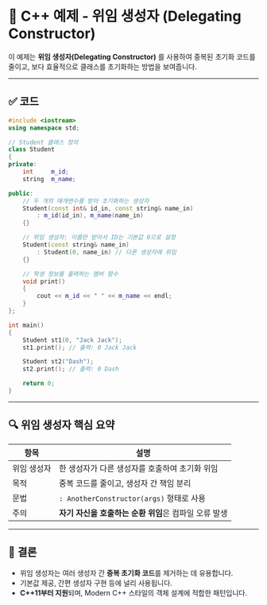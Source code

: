 # 📘 C++ 예제 - 위임 생성자 (Delegating Constructor)

이 예제는 **위임 생성자(Delegating Constructor)** 를 사용하여 중복된 초기화 코드를 줄이고, 보다 효율적으로 클래스를 초기화하는 방법을 보여줍니다.

---

## ✅ 코드

```cpp
#include <iostream>
using namespace std;

// Student 클래스 정의
class Student
{
private:
	int		m_id;       
	string	m_name;    

public:
	// 두 개의 매개변수를 받아 초기화하는 생성자
	Student(const int& id_in, const string& name_in)
		: m_id(id_in), m_name(name_in)
	{}

	// 위임 생성자: 이름만 받아서 ID는 기본값 0으로 설정
	Student(const string& name_in)
		: Student(0, name_in) // 다른 생성자에 위임
	{}

	// 학생 정보를 출력하는 멤버 함수
	void print()
	{
		cout << m_id << " " << m_name << endl;
	}
};

int main()
{
	Student st1(0, "Jack Jack");
	st1.print(); // 출력: 0 Jack Jack

	Student st2("Dash");
	st2.print(); // 출력: 0 Dash

	return 0;
}
```

---

## 🔍 위임 생성자 핵심 요약

| 항목 | 설명 |
|------|------|
| 위임 생성자 | 한 생성자가 다른 생성자를 호출하여 초기화 위임 |
| 목적 | 중복 코드를 줄이고, 생성자 간 책임 분리 |
| 문법 | `: AnotherConstructor(args)` 형태로 사용 |
| 주의 | **자기 자신을 호출하는 순환 위임**은 컴파일 오류 발생 |

---


## 📌 결론

- 위임 생성자는 여러 생성자 간 **중복 초기화 코드**를 제거하는 데 유용합니다.
- 기본값 제공, 간편 생성자 구현 등에 널리 사용됩니다.
- **C++11부터 지원**되며, Modern C++ 스타일의 객체 설계에 적합한 패턴입니다.
